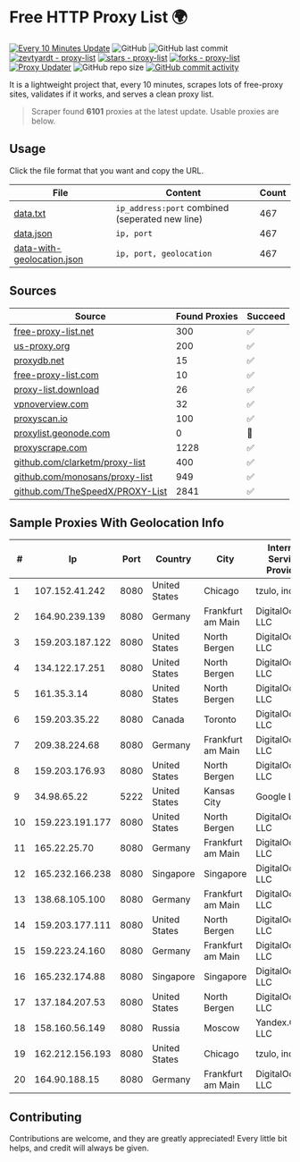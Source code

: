 
# Free HTTP Proxy List 🌍

[![Every 10 Minutes Update](https://github.com/mertguvencli/http-proxy-list/actions/workflows/main.yml/badge.svg?branch=main)](https://github.com/mertguvencli/http-proxy-list/actions/workflows/main.yml)
![GitHub](https://img.shields.io/github/license/mertguvencli/http-proxy-list)
![GitHub last commit](https://img.shields.io/github/last-commit/mertguvencli/http-proxy-list)
[![zevtyardt - proxy-list](https://img.shields.io/static/v1?label=zevtyardt&message=proxy-list&color=blue&logo=github)](https://github.com/zevtyardt/proxy-list "Go to GitHub repo")
[![stars - proxy-list](https://img.shields.io/github/stars/zevtyardt/proxy-list?style=social)](https://github.com/zevtyardt/proxy-list)
[![forks - proxy-list](https://img.shields.io/github/forks/zevtyardt/proxy-list?style=social)](https://github.com/zevtyardt/proxy-list)
[![Proxy Updater](https://github.com/zevtyardt/proxy-list/workflows/Proxy%20Updater/badge.svg)](https://github.com/zevtyardt/proxy-list/actions?query=workflow:"Proxy+Updater")
![GitHub repo size](https://img.shields.io/github/repo-size/zevtyardt/proxy-list)
[![GitHub commit activity](https://img.shields.io/github/commit-activity/m/zevtyardt/proxy-list?logo=commits)](https://github.com/zevtyardt/proxy-list/commits/main)

It is a lightweight project that, every 10 minutes, scrapes lots of free-proxy sites, validates if it works, and serves a clean proxy list.

> Scraper found **6101** proxies at the latest update. Usable proxies are below.

## Usage

Click the file format that you want and copy the URL.

|File|Content|Count|
|----|-------|-----|
|[data.txt](https://raw.githubusercontent.com/mertguvencli/http-proxy-list/main/proxy-list/data.txt)|`ip_address:port` combined (seperated new line)|467|
|[data.json](https://raw.githubusercontent.com/mertguvencli/http-proxy-list/main/proxy-list/data.json)|`ip, port`|467|
|[data-with-geolocation.json](https://raw.githubusercontent.com/mertguvencli/http-proxy-list/main/proxy-list/data-with-geolocation.json)|`ip, port, geolocation`|467|

## Sources

|Source|Found Proxies|Succeed|
|------|-------------|-------|
|[free-proxy-list.net](https://free-proxy-list.net)|300|✅|
|[us-proxy.org](https://www.us-proxy.org)|200|✅|
|[proxydb.net](http://proxydb.net)|15|✅|
|[free-proxy-list.com](https://free-proxy-list.com/?page=&port=&type%5B%5D=http&type%5B%5D=https&up_time=0&search=Search)|10|✅|
|[proxy-list.download](https://www.proxy-list.download/HTTP)|26|✅|
|[vpnoverview.com](https://vpnoverview.com/privacy/anonymous-browsing/free-proxy-servers)|32|✅|
|[proxyscan.io](https://www.proxyscan.io)|100|✅|
|[proxylist.geonode.com](https://proxylist.geonode.com/api/proxy-list?limit=300&page=1&sort_by=lastChecked&sort_type=desc&protocols=http,https)|0|🚫|
|[proxyscrape.com](https://api.proxyscrape.com/v2/?request=displayproxies&protocol=http&timeout=10000&country=all&ssl=all&anonymity=all)|1228|✅|
|[github.com/clarketm/proxy-list](https://raw.githubusercontent.com/clarketm/proxy-list/master/proxy-list-raw.txt)|400|✅|
|[github.com/monosans/proxy-list](https://raw.githubusercontent.com/monosans/proxy-list/main/proxies/http.txt)|949|✅|
|[github.com/TheSpeedX/PROXY-List](https://raw.githubusercontent.com/TheSpeedX/PROXY-List/master/http.txt)|2841|✅|


## Sample Proxies With Geolocation Info

|#|Ip|Port|Country|City|Internet Service Provider|
|-|--|----|-------|----|-------------------------|
|1|107.152.41.242|8080|United States|Chicago|tzulo, inc.|
|2|164.90.239.139|8080|Germany|Frankfurt am Main|DigitalOcean, LLC|
|3|159.203.187.122|8080|United States|North Bergen|DigitalOcean, LLC|
|4|134.122.17.251|8080|United States|North Bergen|DigitalOcean, LLC|
|5|161.35.3.14|8080|United States|North Bergen|DigitalOcean, LLC|
|6|159.203.35.22|8080|Canada|Toronto|DigitalOcean, LLC|
|7|209.38.224.68|8080|Germany|Frankfurt am Main|DigitalOcean, LLC|
|8|159.203.176.93|8080|United States|North Bergen|DigitalOcean, LLC|
|9|34.98.65.22|5222|United States|Kansas City|Google LLC|
|10|159.223.191.177|8080|United States|North Bergen|DigitalOcean, LLC|
|11|165.22.25.70|8080|Germany|Frankfurt am Main|DigitalOcean, LLC|
|12|165.232.166.238|8080|Singapore|Singapore|DigitalOcean, LLC|
|13|138.68.105.100|8080|Germany|Frankfurt am Main|DigitalOcean, LLC|
|14|159.203.177.111|8080|United States|North Bergen|DigitalOcean, LLC|
|15|159.223.24.160|8080|Germany|Frankfurt am Main|DigitalOcean, LLC|
|16|165.232.174.88|8080|Singapore|Singapore|DigitalOcean, LLC|
|17|137.184.207.53|8080|United States|North Bergen|DigitalOcean, LLC|
|18|158.160.56.149|8080|Russia|Moscow|Yandex.Cloud LLC|
|19|162.212.156.193|8080|United States|Chicago|tzulo, inc.|
|20|164.90.188.15|8080|Germany|Frankfurt am Main|DigitalOcean, LLC|



## Contributing

Contributions are welcome, and they are greatly appreciated! Every
little bit helps, and credit will always be given.

